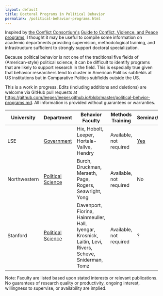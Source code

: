 ```yaml
---
layout: default
title: Doctoral Programs in Political Behavior
permalink: /political-behavior-programs.html
---
```


Inspired by [the Conflict Consortium's](http://www.conflictconsortium.com/) [Guide to Conflict, Violence, and Peace programs](http://conflictconsortium.weebly.com/annual-review-of-conflict-peace-and-violence-programs-in-political-science.html), I thought it may be useful to compile some information on academic departments providing supervision, methodological training, and infrastructure sufficient to strongly support doctoral specialization.

Because political behavior is not one of the traditional five fields of (American-style) political science, it can be difficult to identify programs that are likely to support research in the field. This is especially true given that behavior researchers tend to cluster in American Politics subfields at US institutions but in Comparative Politics subfields outside the US.

This is a work in progress. Edits (including additions and deletions) are welcome via GitHub pull requests at https://github.com/leeper/leeper.github.io/blob/master/political-behvior-programs.md. All information is provided without guarantees or warranties.


| University  | Department | Behavior Faculty | Methods Training | Seminar/Workshop | Laboratory |
| ----------- | ---------- | ---------------- | ---------------- | ---------------- | ---------- |
| LSE | [Government](http://www.lse.ac.uk/government) | Hix, Hobolt, Leeper, Hortala-Vallve, Hendry | Available, not required | [Yes](http://www.lse.ac.uk/government/research/resgroups/PoliticalBehaviour/Political-Behaviour.aspx) | [Lab](http://www.lse.ac.uk/management/research/behavioural-research-lab/home.aspx) |
| Northwestern | [Political Science](http://www.polisci.northwestern.edu/) | Burch, Druckman, Merseth, Page, Rogers, Seawright, Yong | Available, not required | No | [Lab](http://faculty.wcas.northwestern.edu/~jnd260/lab.html) |
| Stanford | [Political Science](http://politicalscience.stanford.edu/) | Davenport, Fiorina, Hainmeuller, Hall, Iyengar, Krosnick, Laitin, Levi, Rivers, Scheve, Sniderman, Tomz | Available, not required | ? | [Lab](https://pcl.stanford.edu/) |

Note: Faculty are listed based upon stated interests or relevant publications. No guarantees of research quality or productivity, ongoing interest, willingness to supervise, or availability are implied.
